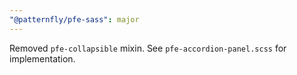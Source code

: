 ```yaml
---
"@patternfly/pfe-sass": major
---
```


Removed `pfe-collapsible` mixin. See `pfe-accordion-panel.scss` for implementation.
